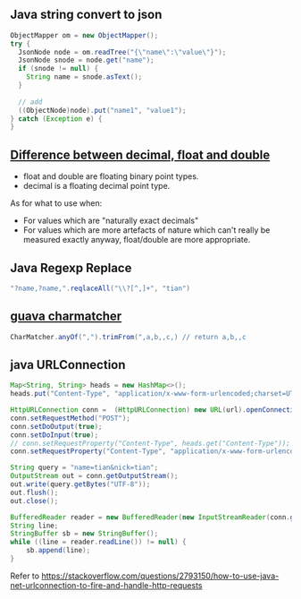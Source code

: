 ## Java string convert to json

```Java
ObjectMapper om = new ObjectMapper();
try {
  JsonNode node = om.readTree("{\"name\":\"value\"}");
  JsonNode snode = node.get("name");
  if (snode != null) {
    String name = snode.asText();
  }
  
  // add
  ((ObjectNode)node).put("name1", "value1");
} catch (Exception e) {
}
```

## [Difference between decimal, float and double](https://stackoverflow.com/questions/618535/difference-between-decimal-float-and-double-in-net)

* float and double are floating binary point types.
* decimal is a floating decimal point type. 

As for what to use when:

* For values which are "naturally exact decimals" 
* For values which are more artefacts of nature which can't really be measured exactly anyway, float/double are more appropriate. 

## Java Regexp Replace

```Java
"?name,?name,".reqlaceAll("\\?[^,]+", "tian")
```

## [guava charmatcher](https://github.com/google/guava/wiki/StringsExplained#charmatcher)

```Java
CharMatcher.anyOf(",").trimFrom(",a,b,,c,) // return a,b,,c
```

## java URLConnection

```java
Map<String, String> heads = new HashMap<>();
heads.put("Content-Type", "application/x-www-form-urlencoded;charset=UTF-8");

HttpURLConnection conn =  (HttpURLConnection) new URL(url).openConnection();
conn.setRequestMethod("POST");
conn.setDoOutput(true);
conn.setDoInput(true);
// conn.setRequestProperty("Content-Type", heads.get("Content-Type")); // get null, why? key?!
conn.setRequestProperty("Content-Type", "application/x-www-form-urlencoded;charset=UTF-8");

String query = "name=tian&nick=tian";
OutputStream out = conn.getOutputStream();
out.write(query.getBytes("UTF-8"));
out.flush();
out.close();

BufferedReader reader = new BufferedReader(new InputStreamReader(conn.getInputStream()));
String line;
StringBuffer sb = new StringBuffer();
while ((line = reader.readLine()) != null) {
    sb.append(line);
}
```

Refer to https://stackoverflow.com/questions/2793150/how-to-use-java-net-urlconnection-to-fire-and-handle-http-requests
